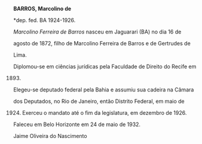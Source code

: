 **BARROS, Marcolino de**



\*dep. fed. BA 1924-1926.



*Marcolino Ferreira de Barros* nasceu em Jaguarari (BA) no dia 16 de

agosto de 1872, filho de Marcolino Ferreira de Barros e de Gertrudes de

Lima.



Diplomou-se em ciências jurídicas pela Faculdade de Direito do Recife em

1893.



Elegeu-se deputado federal pela Bahia e assumiu sua cadeira na Câmara

dos Deputados, no Rio de Janeiro, então Distrito Federal, em maio de

1924. Exerceu o mandato até o fim da legislatura, em dezembro de 1926.



Faleceu em Belo Horizonte em 24 de maio de 1932.



Jaime Oliveira do Nascimento



